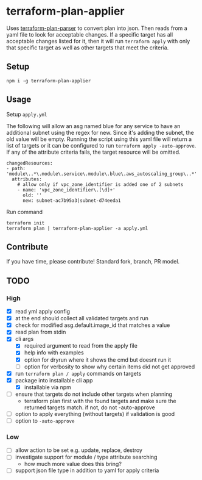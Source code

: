 # terraform-plan-applier

Uses [terraform-plan-parser](https://github.com/lifeomic/terraform-plan-parser) to convert plan into json. Then reads from a yaml file to look for acceptable changes. If a specific target has all acceptable changes listed for it, then it will run `terraform apply` with only that specific target as well as other targets that meet the criteria.

## Setup

    npm i -g terraform-plan-applier

## Usage

Setup `apply.yml`

The following will allow an asg named blue for any service to have an additional subnet using the regex for new. Since it's adding the subnet, the old value will be empty. Running the script using this yaml file will return a list of targets or it can be configured to run `terraform apply -auto-approve`. If any of the attribute criteria fails, the target resource will be omitted.

```
changedResources:
- path: 'module\..*\.module\.service\.module\.blue\.aws_autoscaling_group\..*'
  attributes: 
    # allow only if vpc_zone_identifier is added one of 2 subnets
    - name: 'vpc_zone_identifier\.[\d]+'
      old: ''
      new: subnet-ac7b95a3|subnet-d74eeda1
```

Run command

    terraform init
    terraform plan | terraform-plan-applier -a apply.yml

## Contribute

If you have time, please contribute! Standard fork, branch, PR model.

## TODO

### High

* [x] read yml apply config
* [x] at the end should collect all validated targets and run
* [x] check for modified asg.default.image_id that matches a value
* [x] read plan from stdin
* [x] cli args
  * [x] required argument to read from the apply file
  * [x] help info with examples
  * [x] option for dryrun where it shows the cmd but doesnt run it
  * [ ] option for verbosity to show why certain items did not get approved
* [x] run `terraform plan / apply` commands on targets
* [x] package into installable cli app
  * [x] installable via npm
* [ ] ensure that targets do not include other targets when planning
  * terraform plan first with the found targets and make sure the returned targets match. if not, do not -auto-approve
* [ ] option to apply everything (without targets) if validation is good
* [ ] option to `-auto-approve`

### Low

* [ ] allow action to be set e.g. update, replace, destroy
* [ ] investigate support for module / type attribute searching
  * how much more value does this bring?
* [ ] support json file type in addition to yaml for apply criteria
